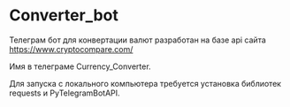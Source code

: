 # Converter_bot


Телеграм бот для конвертации валют разработан на базе api сайта https://www.cryptocompare.com/

Имя в телеграме Currency_Converter.

Для запуска с локального компьютера требуется установка библиотек requests и PyTelegramBotAPI.
